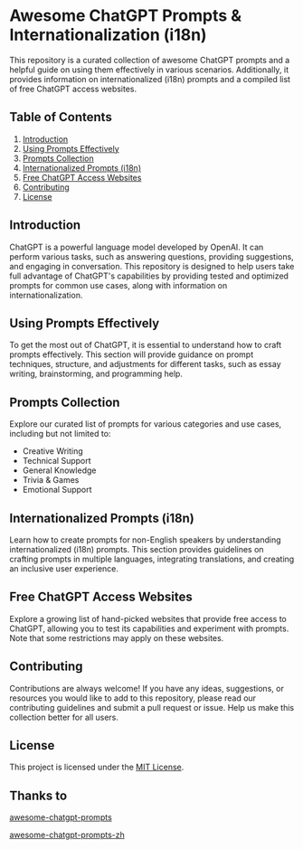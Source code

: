 # Awesome ChatGPT Prompts & Internationalization (i18n)

This repository is a curated collection of awesome ChatGPT prompts and a helpful guide on using them effectively in various scenarios. Additionally, it provides information on internationalized (i18n) prompts and a compiled list of free ChatGPT access websites.

## Table of Contents
1. [Introduction](#introduction)
2. [Using Prompts Effectively](#using-prompts-effectively)
3. [Prompts Collection](#prompts-collection)
4. [Internationalized Prompts (i18n)](#internationalized-prompts-i18n)
5. [Free ChatGPT Access Websites](#free-chatgpt-access-websites)
6. [Contributing](#contributing)
7. [License](#license)

## Introduction
ChatGPT is a powerful language model developed by OpenAI. It can perform various tasks, such as answering questions, providing suggestions, and engaging in conversation. This repository is designed to help users take full advantage of ChatGPT's capabilities by providing tested and optimized prompts for common use cases, along with information on internationalization.

## Using Prompts Effectively
To get the most out of ChatGPT, it is essential to understand how to craft prompts effectively. This section will provide guidance on prompt techniques, structure, and adjustments for different tasks, such as essay writing, brainstorming, and programming help.

## Prompts Collection
Explore our curated list of prompts for various categories and use cases, including but not limited to:
- Creative Writing
- Technical Support
- General Knowledge
- Trivia & Games
- Emotional Support

## Internationalized Prompts (i18n)
Learn how to create prompts for non-English speakers by understanding internationalized (i18n) prompts. This section provides guidelines on crafting prompts in multiple languages, integrating translations, and creating an inclusive user experience.

## Free ChatGPT Access Websites
Explore a growing list of hand-picked websites that provide free access to ChatGPT, allowing you to test its capabilities and experiment with prompts. Note that some restrictions may apply on these websites.

## Contributing
Contributions are always welcome! If you have any ideas, suggestions, or resources you would like to add to this repository, please read our contributing guidelines and submit a pull request or issue. Help us make this collection better for all users.

## License
This project is licensed under the [MIT License](LICENSE).


## Thanks to
[awesome-chatgpt-prompts](https://github.com/f/awesome-chatgpt-prompts)

[awesome-chatgpt-prompts-zh](https://github.com/PlexPt/awesome-chatgpt-prompts-zh)

